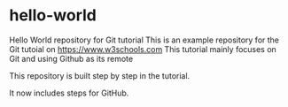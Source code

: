 # hello-world
Hello World repository for Git tutorial
This is an example repository for the Git tutoial on https://www.w3schools.com
This tutorial mainly focuses on Git and using Github as its remote

This repository is built step by step in the tutorial.

It now includes steps for GitHub.

